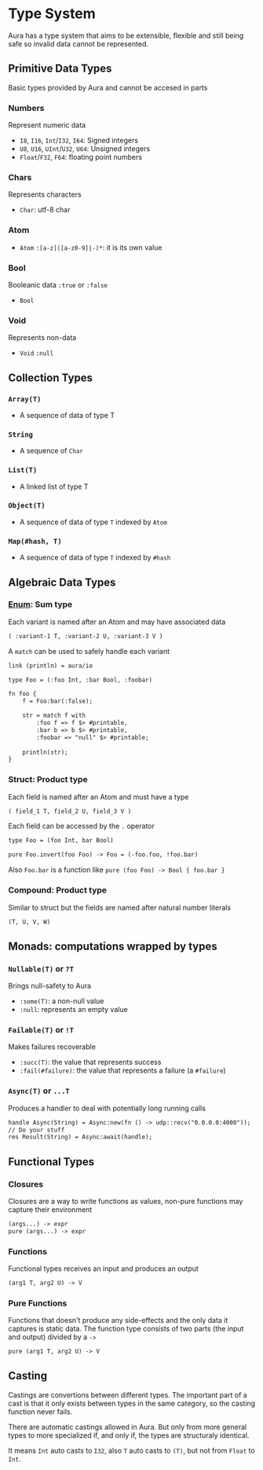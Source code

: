 # Type System

Aura has a type system that aims to be extensible, flexible and still being safe so invalid data cannot be represented.

## Primitive Data Types

Basic types provided by Aura and cannot be accesed in parts

### Numbers

Represent numeric data

- `I8`, `I16`, `Int`/`I32`, `I64`: Signed integers
- `U8`, `U16`, `UInt`/`U32`, `U64`: Unsigned integers
- `Float`/`F32`, `F64`: floating point numbers

### Chars

Represents characters

- `Char`: utf-8 char

### Atom

- `Atom` `:[a-z]([a-z0-9]|-)*`: it is its own value

### Bool

Booleanic data `:true` or `:false`

- `Bool`

### Void

Represents non-data

- `Void` `:null`

## Collection Types

### `Array(T)`

- A sequence of data of type T

### `String`

- A sequence of `Char`

### `List(T)`

- A linked list of type T

### `Object(T)`

- A sequence of data of type `T` indexed by `Atom`

### `Map(#hash, T)`

- A sequence of data of type `T` indexed by `#hash`

## Algebraic Data Types

### [Enum](./types/enum.md): Sum type

Each variant is named after an Atom and may have associated data

```txt
( :variant-1 T, :variant-2 U, :variant-3 V )
```

A `match` can be used to safely handle each variant

```txt
link (println) = aura/io

type Foo = (:foo Int, :bar Bool, :foobar)

fn foo {
    f = Foo:bar(:false);

    str = match f with
        :foo f => f $> #printable,
        :bar b => b $> #printable,
        :foobar => "null" $> #printable;
    
    println(str);
}
```

### Struct: Product type

Each field is named after an Atom and must have a type

```txt
( field_1 T, field_2 U, field_3 V )
```

Each field can be accessed by the `.` operator

```txt
type Foo = (foo Int, bar Bool)

pure Foo.invert(foo Foo) -> Foo = (-foo.foo, !foo.bar)

```

Also `Foo.bar` is a function like `pure (foo Foo) -> Bool { foo.bar }`

### Compound: Product type

Similar to struct but the fields are named after natural number literals

```txt
(T, U, V, W)
```

## Monads: computations wrapped by types

### `Nullable(T)` or `?T`

Brings null-safety to Aura

- `:some(T)`: a non-null value
- `:null`: represents an empty value

### `Failable(T)` or `!T`

Makes failures recoverable

- `:succ(T)`: the value that represents success
- `:fail(#failure)`: the value that represents a failure (a `#failure`)

### `Async(T)` or `...T`

Produces a handler to deal with potentially long running calls

```txt
handle Async(String) = Async:new(fn () -> udp::recv("0.0.0.0:4000"));
// Do your stuff
res Result(String) = Async:await(handle);
```

## Functional Types

### Closures

Closures are a way to write functions as values, non-pure functions may capture their environment

```txt
(args...) -> expr
pure (args...) -> expr
```

### Functions

Functional types receives an input and produces an output

```txt
(arg1 T, arg2 U) -> V
```

### Pure Functions

Functions that doesn't produce any side-effects and the only data it captures is static data. The function type consists of two parts (the input and output) divided by a `->`

```txt
pure (arg1 T, arg2 U) -> V
```

## Casting

Castings are convertions between different types. The important part of a cast is that it only exists between types in the same category, so the casting function never fails.

There are automatic castings allowed in Aura. But only from more general types to more specialized if, and only if, the types are structuraly identical.

It means `Int` auto casts to `I32`, also `T` auto casts to `(T)`, but not from `Float` to `Int`.
